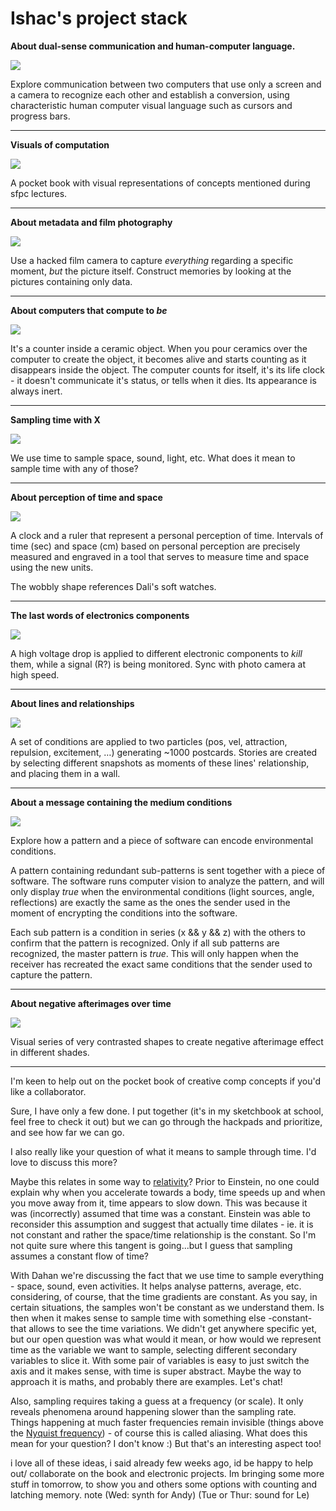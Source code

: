 # Ishac's project stack

**About dual-sense communication and human-computer language.**

![](https://hackpad-attachments.s3.amazonaws.com/hackpad.com_Rt6HUtbBzw5_p.77457_1383420427723_boxes.jpeg) 

Explore communication between two computers that use only a screen and a camera to recognize each other and establish a conversion, using characteristic human computer visual language such as cursors and progress bars.

___

**Visuals of computation**

![](https://hackpad-attachments.s3.amazonaws.com/hackpad.com_Rt6HUtbBzw5_p.77457_1383420450305_book.jpeg) 

A pocket book with visual representations of concepts mentioned during sfpc lectures.

___

**About metadata and film photography**

![](https://hackpad-attachments.s3.amazonaws.com/hackpad.com_Rt6HUtbBzw5_p.77457_1383420460710_camera.jpeg) 

Use a hacked film camera to capture _everything_ regarding a specific moment, _but_ the picture itself. Construct memories by looking at the pictures containing only data.

___

**About computers that compute to _be_**

![](https://hackpad-attachments.s3.amazonaws.com/hackpad.com_Rt6HUtbBzw5_p.77457_1383420474450_ceramics.jpeg) 

It's a counter inside a ceramic object. When you pour ceramics over the computer to create the object, it becomes alive and starts counting as it disappears inside the object. The computer counts for itself, it's its life clock - it doesn't communicate it's status, or tells when it dies. Its appearance is always inert.

___

**Sampling time with X**

![](https://hackpad-attachments.s3.amazonaws.com/hackpad.com_Rt6HUtbBzw5_p.77457_1383420480319_time.jpeg) 

We use time to sample space, sound, light, etc. What does it mean to sample time with any of those?

___

**About perception of time and space**

![](https://hackpad-attachments.s3.amazonaws.com/hackpad.com_Rt6HUtbBzw5_p.77457_1383420493759_clock.jpeg) 

A clock and a ruler that represent a personal perception of time. Intervals of time (sec) and space (cm) based on personal perception are precisely measured and engraved in a tool that serves to measure time and space using the new units.

The wobbly shape references Dali's soft watches.

___

**The last words of electronics components**

![](https://hackpad-attachments.s3.amazonaws.com/hackpad.com_Rt6HUtbBzw5_p.77457_1383420502038_die.jpeg) 

A high voltage drop is applied to different electronic components to _kill_ them, while a signal (R?) is being monitored. Sync with photo camera at high speed.

___

**About lines and relationships**

![](https://hackpad-attachments.s3.amazonaws.com/hackpad.com_Rt6HUtbBzw5_p.77457_1383420539910_lines.jpeg) 

A set of conditions are applied to two particles (pos, vel, attraction, repulsion, excitement, …) generating ~1000 postcards. Stories are created by selecting different snapshots as moments of these lines' relationship, and placing them in a wall.

___

**About a message containing the medium conditions**

![](https://hackpad-attachments.s3.amazonaws.com/hackpad.com_Rt6HUtbBzw5_p.77457_1383420545099_redundancy.jpeg) 

Explore how a pattern and a piece of software can encode environmental conditions.

A pattern containing redundant sub-patterns is sent together with a piece of software. The software runs computer vision to analyze the pattern, and will only display _true_ when the environmental conditions (light sources, angle, reflections) are exactly the same as the ones the sender used in the moment of encrypting the conditions into the software.

Each sub pattern is a condition in series (x && y && z) with the others to confirm that the pattern is recognized. Only if all sub patterns are recognized, the master pattern is _true_. This will only happen when the receiver has recreated the exact same conditions that the sender used to capture the pattern.

___

**About negative afterimages over time**

![](https://hackpad-attachments.s3.amazonaws.com/hackpad.com_Rt6HUtbBzw5_p.77457_1383420556893_retina.jpeg) 

Visual series of very contrasted shapes to create negative afterimage effect in different shades.

___

I'm keen to help out on the pocket book of creative comp concepts if you'd like a collaborator.

Sure, I have only a few done. I put together (it's in my sketchbook at school, feel free to check it out) but we can go through the hackpads and prioritize, and see how far we can go.

I also really like your question of what it means to sample through time. I'd love to discuss this more?

Maybe this relates in some way to [relativity](http://en.wikipedia.org/wiki/Special_relativity)? Prior to Einstein, no one could explain why when you accelerate towards a body, time speeds up and when you move away from it, time appears to slow down. This was because it was (incorrectly) assumed that time was a constant. Einstein was able to reconsider this assumption and suggest that actually time dilates - ie. it is not constant and rather the space/time relationship is the constant. So I'm not quite sure where this tangent is going...but I guess that sampling assumes a constant flow of time? 

With Dahan we're discussing the fact that we use time to sample everything - space, sound, even activities. It helps analyse patterns, average, etc. considering, of course, that the time gradients are constant. As you say, in certain situations, the samples won't be constant as we understand them. Is then when it makes sense to sample time with something else -constant- that allows to see the time variations. We didn't get anywhere specific yet, but our open question was what would it mean, or how would we represent time as the variable we want to sample, selecting different secondary variables to slice it. With some pair of variables is easy to just switch the axis and it makes sense, with time is super abstract. Maybe the way to approach it is maths, and probably there are examples. Let's chat!

Also, sampling requires taking a guess at a frequency (or scale). It only reveals phenomena around happening slower than the sampling rate. Things happening at much faster frequencies remain invisible (things above the [Nyquist frequency](http://en.wikipedia.org/wiki/Nyquist_frequency)) - of course this is called aliasing. What does this mean for your question? I don't know :) But that's an interesting aspect too!

i love all of these ideas, i said already few weeks ago, id be happy to help out/ collaborate on the book and electronic projects. Im bringing some more stuff in tomorrow, to show you and others some options with counting and latching memory. note (Wed: synth for Andy) (Tue or Thur: sound for Le)  